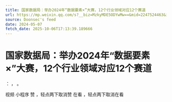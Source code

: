 ```yaml
---
title: 国家数据局：举办2024年“数据要素×”大赛，12个行业领域对应12个赛道
url: https://mp.weixin.qq.com/s?__biz=MzkyMDE5ODYwMw==&mid=2247524463&idx=1&sn=231f8975f136eef38d1eb937844fe4a0
source: Doonsec's feed
date: 2024-05-07
fetch_date: 2025-10-06T17:13:39.189666
---
```


# 国家数据局：举办2024年“数据要素×”大赛，12个行业领域对应12个赛道

：
，
。

视频
小程序
赞
，轻点两下取消赞
在看
，轻点两下取消在看